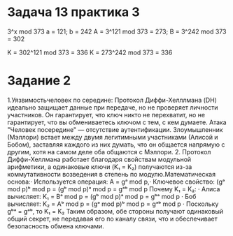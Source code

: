# Задача 13 практика 3
3^x mod 373
a = 121; b = 242
A = 3^121 mod 373 = 273; B = 3^242
mod 373 = 302

K = 302^121 mod 373 = 336
K = 273^242 mod 373 = 336

# Задание 2
1.Уязвимостьчеловек по середине: 
Протокол Диффи-Хелллмана (DH) идеально защищает данные при передаче, но не проверяет личности участников. Он гарантирует, что ключ никто не перехватит, но не гарантирует, что вы обмениваетесь ключом с тем, с кем думаете.
Атака "Человек посередине" — отсутствие аутентификации. Злоумышленник (Мэллори) встает между двумя легитимными участниками (Алисой и Бобом), заставляя каждого из них думать, что он общается напрямую с другим, хотя на самом деле оба общаются с Мэллори.
2. Протокол Диффи-Хеллмана работает благодаря свойствам модульной арифметики, а одинаковые ключи (K₁ = K₂) получаются из-за коммутативности возведения в степень по модулю.Математическая основа:· Используется операция: A = gᵃ mod p,· Ключевое свойство: (gᵃ mod p)ᵇ mod p = (gᵇ mod p)ᵃ mod p = gᵃᵇ mod p 
Почему K₁ = K₂:
   · Алиса вычисляет: K₁ = Bᵃ mod p = (gᵇ mod p)ᵃ mod p = gᵇᵃ mod p
   · Боб вычисляет: K₂ = Aᵇ mod p = (gᵃ mod p)ᵇ mod p = gᵃᵇ mod p
   · Поскольку gᵇᵃ = gᵃᵇ, то K₁ = K₂
Таким образом, обе стороны получают одинаковый общий секрет, не передавая его по каналу связи, что и обеспечивает безопасность обмена ключами.
   
